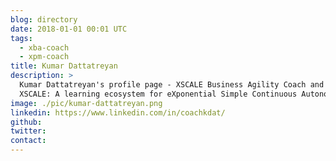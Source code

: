```yaml
---
blog: directory
date: 2018-01-01 00:01 UTC
tags:
  - xba-coach
  - xpm-coach
title: Kumar Dattatreyan
description: >
  Kumar Dattatreyan's profile page - XSCALE Business Agility Coach and XSCALE Product Management Coach.
  XSCALE: A learning ecosystem for eXponential Simple Continuous Autonomous Learning Ecosystems
image: ./pic/kumar-dattatreyan.png
linkedin: https://www.linkedin.com/in/coachkdat/
github:
twitter:
contact:
---
```


<!-- Write your personal summary below. You can use Markdown formatting. -->
